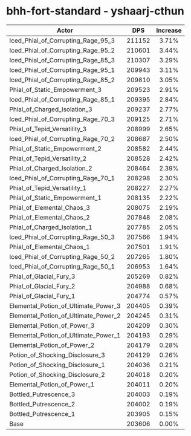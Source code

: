 # bhh-fort-standard - yshaarj-cthun
| Actor | DPS | Increase |
|---|:---:|:---:|
|Iced_Phial_of_Corrupting_Rage_95_3|211152|3.71%|
|Iced_Phial_of_Corrupting_Rage_95_2|210601|3.44%|
|Iced_Phial_of_Corrupting_Rage_85_3|210307|3.29%|
|Iced_Phial_of_Corrupting_Rage_95_1|209943|3.11%|
|Iced_Phial_of_Corrupting_Rage_85_2|209810|3.05%|
|Phial_of_Static_Empowerment_3|209523|2.91%|
|Iced_Phial_of_Corrupting_Rage_85_1|209395|2.84%|
|Phial_of_Charged_Isolation_3|209237|2.77%|
|Iced_Phial_of_Corrupting_Rage_70_3|209125|2.71%|
|Phial_of_Tepid_Versatility_3|208999|2.65%|
|Iced_Phial_of_Corrupting_Rage_70_2|208687|2.50%|
|Phial_of_Static_Empowerment_2|208582|2.44%|
|Phial_of_Tepid_Versatility_2|208528|2.42%|
|Phial_of_Charged_Isolation_2|208464|2.39%|
|Iced_Phial_of_Corrupting_Rage_70_1|208298|2.30%|
|Phial_of_Tepid_Versatility_1|208227|2.27%|
|Phial_of_Static_Empowerment_1|208135|2.22%|
|Phial_of_Elemental_Chaos_3|208075|2.19%|
|Phial_of_Elemental_Chaos_2|207848|2.08%|
|Phial_of_Charged_Isolation_1|207785|2.05%|
|Iced_Phial_of_Corrupting_Rage_50_3|207566|1.94%|
|Phial_of_Elemental_Chaos_1|207501|1.91%|
|Iced_Phial_of_Corrupting_Rage_50_2|207265|1.80%|
|Iced_Phial_of_Corrupting_Rage_50_1|206953|1.64%|
|Phial_of_Glacial_Fury_3|205269|0.82%|
|Phial_of_Glacial_Fury_2|204988|0.68%|
|Phial_of_Glacial_Fury_1|204774|0.57%|
|Elemental_Potion_of_Ultimate_Power_3|204405|0.39%|
|Elemental_Potion_of_Ultimate_Power_2|204245|0.31%|
|Elemental_Potion_of_Power_3|204209|0.30%|
|Elemental_Potion_of_Ultimate_Power_1|204193|0.29%|
|Elemental_Potion_of_Power_2|204179|0.28%|
|Potion_of_Shocking_Disclosure_3|204129|0.26%|
|Potion_of_Shocking_Disclosure_1|204036|0.21%|
|Potion_of_Shocking_Disclosure_2|204018|0.20%|
|Elemental_Potion_of_Power_1|204011|0.20%|
|Bottled_Putrescence_3|204003|0.19%|
|Bottled_Putrescence_2|204002|0.19%|
|Bottled_Putrescence_1|203905|0.15%|
|Base|203606|0.00%|
